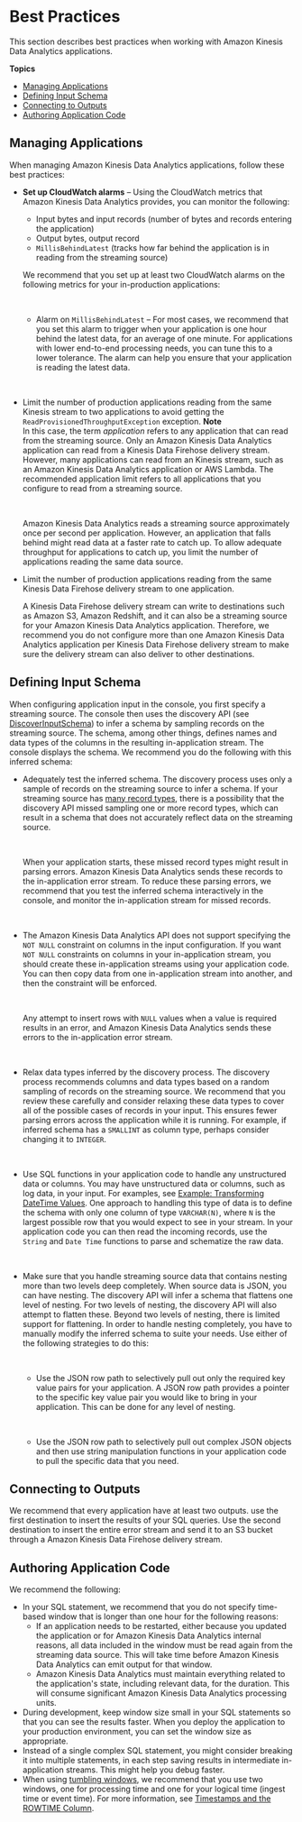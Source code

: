 # Best Practices<a name="best-practices"></a>

This section describes best practices when working with Amazon Kinesis Data Analytics applications\.

**Topics**
+ [Managing Applications](#bp-manage-apps)
+ [Defining Input Schema](#bp-define-inputschema)
+ [Connecting to Outputs](#bp-connect-to-outputs)
+ [Authoring Application Code](#bp-authoring-sqlcode)

## Managing Applications<a name="bp-manage-apps"></a>

When managing Amazon Kinesis Data Analytics applications, follow these best practices:
+ **Set up CloudWatch alarms** – Using the CloudWatch metrics that Amazon Kinesis Data Analytics provides, you can monitor the following:
  + Input bytes and input records \(number of bytes and records entering the application\)
  + Output bytes, output record 
  + `MillisBehindLatest` \(tracks how far behind the application is in reading from the streaming source\)

  We recommend that you set up at least two CloudWatch alarms on the following metrics for your in\-production applications:

   
  + Alarm on `MillisBehindLatest` – For most cases, we recommend that you set this alarm to trigger when your application is one hour behind the latest data, for an average of one minute\. For applications with lower end\-to\-end processing needs, you can tune this to a lower tolerance\. The alarm can help you ensure that your application is reading the latest data\. 

     
+ Limit the number of production applications reading from the same Kinesis stream to two applications to avoid getting the `ReadProvisionedThroughputException` exception\.
**Note**  
In this case, the term *application* refers to any application that can read from the streaming source\. Only an Amazon Kinesis Data Analytics application can read from a Kinesis Data Firehose delivery stream\. However, many applications can read from an Kinesis stream, such as an Amazon Kinesis Data Analytics application or AWS Lambda\. The recommended application limit refers to all applications that you configure to read from a streaming source\.

   

  Amazon Kinesis Data Analytics reads a streaming source approximately once per second per application\. However, an application that falls behind might read data at a faster rate to catch up\. To allow adequate throughput for applications to catch up, you limit the number of applications reading the same data source\.
+ Limit the number of production applications reading from the same Kinesis Data Firehose delivery stream to one application\.

  A Kinesis Data Firehose delivery stream can write to destinations such as Amazon S3, Amazon Redshift, and it can also be a streaming source for your Amazon Kinesis Data Analytics application\. Therefore, we recommend you do not configure more than one Amazon Kinesis Data Analytics application per Kinesis Data Firehose delivery stream to make sure the delivery stream can also deliver to other destinations\.

## Defining Input Schema<a name="bp-define-inputschema"></a>

When configuring application input in the console, you first specify a streaming source\. The console then uses the discovery API \(see [DiscoverInputSchema](API_DiscoverInputSchema.md)\) to infer a schema by sampling records on the streaming source\. The schema, among other things, defines names and data types of the columns in the resulting in\-application stream\. The console displays the schema\. We recommend you do the following with this inferred schema:
+ Adequately test the inferred schema\. The discovery process uses only a sample of records on the streaming source to infer a schema\. If your streaming source has [many record types](http://docs.aws.amazon.com/kinesisanalytics/latest/dev/app-tworecordtypes.html), there is a possibility that the discovery API missed sampling one or more record types, which can result in a schema that does not accurately reflect data on the streaming source\. 

   

  When your application starts, these missed record types might result in parsing errors\. Amazon Kinesis Data Analytics sends these records to the in\-application error stream\. To reduce these parsing errors, we recommend that you test the inferred schema interactively in the console, and monitor the in\-application stream for missed records\. 

   
+ The Amazon Kinesis Data Analytics API does not support specifying the `NOT NULL` constraint on columns in the input configuration\. If you want `NOT NULL` constraints on columns in your in\-application stream, you should create these in\-application streams using your application code\. You can then copy data from one in\-application stream into another, and then the constraint will be enforced\.

   

  Any attempt to insert rows with `NULL` values when a value is required results in an error, and Amazon Kinesis Data Analytics sends these errors to the in\-application error stream\. 

   
+ Relax data types inferred by the discovery process\. The discovery process recommends columns and data types based on a random sampling of records on the streaming source\. We recommend that you review these carefully and consider relaxing these data types to cover all of the possible cases of records in your input\. This ensures fewer parsing errors across the application while it is running\. For example, if inferred schema has a `SMALLINT` as column type, perhaps consider changing it to `INTEGER`\.

   
+ Use SQL functions in your application code to handle any unstructured data or columns\. You may have unstructured data or columns, such as log data, in your input\. For examples, see [Example: Transforming DateTime Values](app-string-datetime-manipulation.md)\. One approach to handling this type of data is to define the schema with only one column of type `VARCHAR(N)`, where `N` is the largest possible row that you would expect to see in your stream\. In your application code you can then read the incoming records, use the `String` and `Date Time` functions to parse and schematize the raw data\. 

   
+ Make sure that you handle streaming source data that contains nesting more than two levels deep completely\. When source data is JSON, you can have nesting\. The discovery API will infer a schema that flattens one level of nesting\. For two levels of nesting, the discovery API will also attempt to flatten these\. Beyond two levels of nesting, there is limited support for flattening\. In order to handle nesting completely, you have to manually modify the inferred schema to suite your needs\. Use either of the following strategies to do this:

   
  +  Use the JSON row path to selectively pull out only the required key value pairs for your application\. A JSON row path provides a pointer to the specific key value pair you would like to bring in your application\. This can be done for any level of nesting\.

     
  + Use the JSON row path to selectively pull out complex JSON objects and then use string manipulation functions in your application code to pull the specific data that you need\.

## Connecting to Outputs<a name="bp-connect-to-outputs"></a>

We recommend that every application have at least two outputs\. use the first destination to insert the results of your SQL queries\. Use the second destination to insert the entire error stream and send it to an S3 bucket through a Amazon Kinesis Data Firehose delivery stream\. 

## Authoring Application Code<a name="bp-authoring-sqlcode"></a>

We recommend the following:
+ In your SQL statement, we recommend that you do not specify time\-based window that is longer than one hour for the following reasons:
  + If an application needs to be restarted, either because you updated the application or for Amazon Kinesis Data Analytics internal reasons, all data included in the window must be read again from the streaming data source\. This will take time before Amazon Kinesis Data Analytics can emit output for that window\. 
  + Amazon Kinesis Data Analytics must maintain everything related to the application's state, including relevant data, for the duration\. This will consume significant Amazon Kinesis Data Analytics processing units\. 
+ During development, keep window size small in your SQL statements so that you can see the results faster\. When you deploy the application to your production environment, you can set the window size as appropriate\.
+ Instead of a single complex SQL statement, you might consider breaking it into multiple statements, in each step saving results in intermediate in\-application streams\. This might help you debug faster\.
+ When using [tumbling windows](http://docs.aws.amazon.com/kinesisanalytics/latest/dev/tumbling-window-concepts.html), we recommend that you use two windows, one for processing time and one for your logical time \(ingest time or event time\)\. For more information, see [Timestamps and the ROWTIME Column](timestamps-rowtime-concepts.md)\.